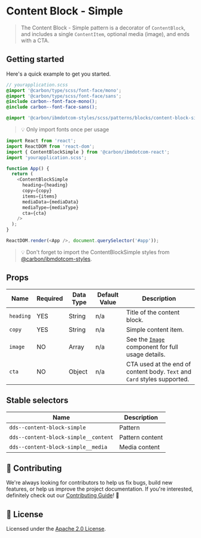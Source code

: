 # Content Block - Simple

> The Content Block - Simple pattern is a decorator of `ContentBlock`, and
> includes a single `ContentItem`, optional media (image), and ends with a CTA.

## Getting started

Here's a quick example to get you started.

```scss
// yourapplication.scss
@import '@carbon/type/scss/font-face/mono';
@import '@carbon/type/scss/font-face/sans';
@include carbon--font-face-mono();
@include carbon--font-face-sans();

@import '@carbon/ibmdotcom-styles/scss/patterns/blocks/content-block-simple/content-block-simple';
```

> 💡 Only import fonts once per usage

```javascript
import React from 'react';
import ReactDOM from 'react-dom';
import { ContentBlockSimple } from '@carbon/ibmdotcom-react';
import 'yourapplication.scss';

function App() {
  return (
    <ContentBlockSimple
      heading={heading}
      copy={copy}
      items={items}
      mediaData={mediaData}
      mediaType={mediaType}
      cta={cta}
    />
  );
}

ReactDOM.render(<App />, document.querySelector('#app'));
```

> 💡 Don't forget to import the ContentBlockSimple styles from
> [@carbon/ibmdotcom-styles](https://github.com/carbon-design-system/ibm-dotcom-library/blob/master/packages/styles).

## Props

| Name      | Required | Data Type | Default Value | Description                                                                                                                                                     |
| --------- | -------- | --------- | ------------- | --------------------------------------------------------------------------------------------------------------------------------------------------------------- |
| `heading` | YES      | String    | n/a           | Title of the content block.                                                                                                                                     |
| `copy`    | YES      | String    | n/a           | Simple content item.                                                                                                                                            |
| `image`   | NO       | Array     | n/a           | See the [`Image`](https://github.com/carbon-design-system/ibm-dotcom-library/tree/master/packages/react/src/components/Image) component for full usage details. |
| `cta`     | NO       | Object    | n/a           | CTA used at the end of content body. `Text` and `Card` styles supported.                                                                                        |

## Stable selectors

| Name                                 | Description     |
| ------------------------------------ | --------------- |
| `dds--content-block-simple`          | Pattern         |
| `dds--content-block-simple__content` | Pattern content |
| `dds--content-block-simple__media`   | Media content   |

## 🙌 Contributing

We're always looking for contributors to help us fix bugs, build new features,
or help us improve the project documentation. If you're interested, definitely
check out our
[Contributing Guide](https://github.com/carbon-design-system/ibm-dotcom-library/blob/master/.github/CONTRIBUTING.md)!
👀

## 📝 License

Licensed under the
[Apache 2.0 License](https://github.com/carbon-design-system/ibm-dotcom-library/blob/master/LICENSE).
